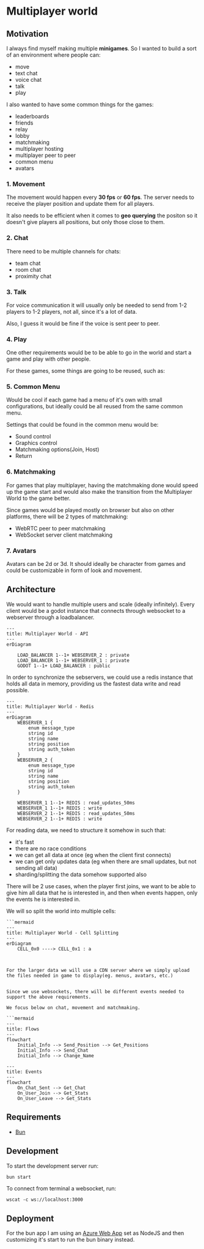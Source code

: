 # Multiplayer world

## Motivation

I always find myself making multiple **minigames**. So I wanted to build a sort of an environment where people can:

- move
- text chat
- voice chat
- talk
- play

I also wanted to have some common things for the games:
- leaderboards
- friends
- relay
- lobby
- matchmaking
- multiplayer hosting
- multiplayer peer to peer
- common menu
- avatars

### 1. Movement

The movement would happen every **30 fps** or **60 fps**. The server needs to receive the player position and update them for all players.

It also needs to be efficient when it comes to **geo querying** the positon so it doesn't give players all positions, but only those close to them.

### 2. Chat

There need to be multiple channels for chats:
- team chat
- room chat
- proximity chat

### 3. Talk

For voice communication it will usually only be needed to send from 1-2 players to 1-2 players, not all, since it's a lot of data.

Also, I guess it would be fine if the voice is sent peer to peer.

### 4. Play

One other requirements would be to be able to go in the world and start a game and play with other people.

For these games, some things are going to be reused, such as:

### 5. Common Menu

Would be cool if each game had a menu of it's own with small configurations, but ideally could be all reused from the same common menu.

Settings that could be found in the common menu would be:

- Sound control
- Graphics control
- Matchmaking options(Join, Host)
- Return

### 6. Matchmaking

For games that play multiplayer, having the matchmaking done would speed up the game start and would also make the transition from the Multiplayer World to the game better.

Since games would be played mostly on browser but also on other platforms, there will be 2 types of matchmaking:

- WebRTC peer to peer matchmaking
- WebSocket server client matchmaking

### 7. Avatars

Avatars can be 2d or 3d. It should ideally be character from games and could be customizable in form of look and movement.

## Architecture

We would want to handle multiple users and scale (ideally infinitely). Every client would be a godot instance that connects through websocket to a webserver through a loadbalancer.


```mermaid
---
title: Multiplayer World - API
---
erDiagram
    
    LOAD_BALANCER 1--1+ WEBSERVER_2 : private
    LOAD_BALANCER 1--1+ WEBSERVER_1 : private
    GODOT 1--1+ LOAD_BALANCER : public
```

In order to synchronize the sebservers, we could use a redis instance that holds all data in memory, providing us the fastest data write and read possible.

```mermaid
---
title: Multiplayer World - Redis
---
erDiagram
    WEBSERVER_1 {
        enum message_type
        string id
        string name
        string position
        string auth_token
    }
    WEBSERVER_2 {
        enum message_type
        string id
        string name
        string position
        string auth_token
    }
    
    WEBSERVER_1 1--1+ REDIS : read_updates_50ms
    WEBSERVER_1 1--1+ REDIS : write
    WEBSERVER_2 1--1+ REDIS : read_updates_50ms
    WEBSERVER_2 1--1+ REDIS : write
```


For reading data, we need to structure it somehow in such that:
- it's fast
- there are no race conditions
- we can get all data at once (eg when the client first connects)
- we can get only updates data (eg when there are small updates, but not sending all data)
- sharding/splitting the data somehow supported also

There will be 2 use cases, when the player first joins, we want to be able to give him all data that he is interested in, and then when events happen, only the events he is interested in.

We will so split the world into multiple cells:

```
```mermaid
---
title: Multiplayer World - Cell Splitting
---
erDiagram
    CELL_0x0 ----> CELL_0x1 : a
```
```


For the larger data we will use a CDN server where we simply upload the files needed in game to display(eg. menus, avatars, etc.)


Since we use websockets, there will be different events needed to support the above requirements.

We focus below on chat, movement and matchmaking.

```mermaid
---
title: Flows
---
flowchart
    Initial_Info --> Send_Position --> Get_Positions
    Initial_Info --> Send_Chat
    Initial_Info --> Change_Name
```

```mermaid
---
title: Events
---
flowchart
    On_Chat_Sent --> Get_Chat
    On_User_Join --> Get_Stats
    On_User_Leave --> Get_Stats
```

## Requirements

- [Bun](https://bun.sh)

## Development

To start the development server run:
```bash
bun start
```

To connect from terminal a websocket, run:

```
wscat -c ws://localhost:3000
```

## Deployment

For the bun app I am using an [Azure Web App](https://azure.microsoft.com/en-us/products/app-service/web) set as NodeJS and then customizing it's start to run the bun binary instead.


